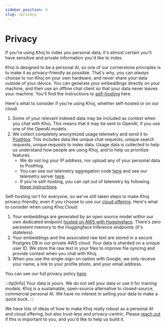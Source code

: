 ```yaml
---
sidebar_position: 4
slug: /privacy
---
```


# Privacy

If you're using Khoj to index you personal data, it's almost certain you'll have sensitive and private information you'd like to index.

Khoj is designed to be a personal AI, so one of our cornerstone principles is to make it as privacy-friendly as possible. That's why, you can *always* choose to run Khoj on your own hardware, and never share your data outside of your device. You can generate your embeddings directly on your machine, and then use an offline chat client so that your data never leaves your machine. You'll find the instructions to [self-hosting](./setup.mdx) here.

Here's what to consider if you're using Khoj, whether self-hosted or on our cloud:
1. Some of your relevant indexed data may be included as context when you chat with Khoj. This means that it may be sent to OpenAI, if you use one of the OpenAI models.
1. We collect completely anonymized usage telemetry and send it to [PostHog](https://posthog.com/). This includes data like unique chat requests, unique search requests, unique requests to index data. Usage data is collected to help us understand how people are using Khoj, and to help us prioritize features.
    - We do not log your IP address, nor upload any of your personal data to PostHog.
    - You can see our telemetry aggregation code [here](https://github.com/khoj-ai/khoj/blob/master/src/khoj/routers/helpers.py#L71) and see our telemetry server [here](https://github.com/khoj-ai/khoj/blob/master/src/telemetry/telemetry.py).
    - If you're self-hosting, you can opt out of telemetry by following [these instructions](/miscellaneous/telemetry).


Self-hosting isn't for everyone, so we've still taken steps to make Khoj privacy-friendly, even if you choose to use our [cloud offering](https://app.khoj.dev/login). Here's what to consider when using Khoj Cloud:
1. Your embeddings are generated by an open source model within our own dedicated endpoint [hosted on AWS with Huggingface](https://huggingface.co/inference-endpoints/dedicated). There's zero persistent memory to the Huggingface Inference endpoints (it's stateless).
1. Your embeddings and the associated raw text are stored in a secure Postgres DB in our private AWS cloud. Your data is sharded on a unique user ID. We store the raw text in your files to improve file syncing and provide context when you chat with Khoj.
1. When you use the single-sign-on option with Google, we only receive your name, a link to your profile photo, and your email address.

You can see our full privacy policy [here](https://khoj.dev/privacy-policy).


:::tip[Info]
Your data is yours. We do not sell your data or use it for training models. Khoj is a sustainable, open-source alternative to closed-source, commercial personal AI. We have no interest in selling your data to make a quick buck.
:::


We have lots of ideas of how to make Khoj really robust as a personal AI and cloud offering, but also trust-less and privacy-centric. Please [reach out](mailto:team@khoj.dev) if this is important to you, and you'd like to help us build it.

